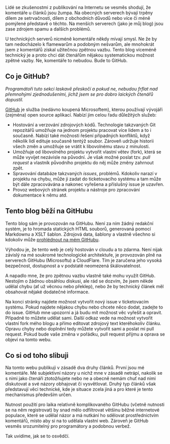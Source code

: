 <!-- dcterms:title = Jak jsem nepřidal na blog komentáře -->
<!-- dcterms:abstract = Lidé se zkušenostmi z publikování na Internetu se vesměs shodují, že komentáře u článků jsou žumpa. Na obecných serverech bývají trpěny dílem ze setrvačnosti, dílem z obchodních důvodů nebo více či méně pomýlené představě o těchto. U technických serverů nicméně komentáře mývají smysl. Takže jsem je zavedl. Pomocí GitHubu. -->
<!-- dcterms:creator = Michal Altair Valášek -->
<!-- x4w:pictureUrl = /perex-pictures/logo-rider.jpg -->
<!-- x4w:pictureWidth = 150 -->
<!-- x4w:pictureHeight = 150 -->
<!-- x4w:category = Koně -->
<!-- dcterms:date = 2018-11-10 -->

Lidé se zkušenostmi z publikování na Internetu se vesměs shodují, že komentáře u článků jsou žumpa. Na obecných serverech bývají trpěny dílem ze setrvačnosti, dílem z obchodních důvodů nebo více či méně pomýlené představě o těchto. Na menších serverech (jako je můj blog) jsou zase zdrojem spamu a dalších problémů. 

U technických serverů nicméně komentáře někdy mívají smysl. Ne že by tam nedocházelo k flamewarům a podobným nešvarům, ale mnohokrát jsem z komentářů získal užitečnou zpětnou vazbu. Tento blog víceméně technický je a proto chci dát čtenářům nějakou systematickou možnost zpětné vazby. Ne, komentáře to nebudou. Bude to GitHub.

## Co je GitHub?

_Programátoři tuto sekci laskavě přeskočí a pokud ne, nebudou frflat nad přemnohými zjednodušeními, jichž jsem se pro dobro laických čtenářů dopustil._

[GitHub](https://github.com/) je služba (nedávno koupená Microsoftem), kterou používají vývojáři (zejména) open source aplikací. Nabízí jim celou řadu důležitých služeb:

* Hostování a verzování zdrojových kódů. Technologie takzvaných Git repozitářů umožňuje na jednom projektu pracovat více lidem a to i současně. Nabízí také možnosti řešení případných konfliktů, když několik lidí edituje současně tentýž soubor. Zároveň udržuje historii všech změn a umožňuje se vrátit k libovolnému stavu z minulosti.
* Umožňuje od libovolného projektu vytvořit vlastní větev (fork), která se může vyvíjet nezávisle na původní. Je však možné poslat tzv. _pull request_ a vlastník původního projektu do něj může změny zahrnout zpět.
* Spravování databáze takzvaných _issues_, problémů. Kdokoliv narazí v projektu na chybu, může ji zadat do ticketovacího systému a tam může být dále zpracovávána a nakonec vyřešena a příslušný issue je uzavřen.
* Provoz webových stránek projektu a nástroje pro zpracování dokumentace k němu atd.

## Tento blog běží na GitHubu

Tento blog sám je provozován na GitHubu. Není za ním žádný redakční systém, je to hromada statických HTML souborů, generovaná pomocí Markdownu a XSLT šablon. Zdrojová data, šablony a vlastně všechno si kdokoliv může [prohlédnout na mém GitHubu](https://github.com/ridercz/Blog).

Výhodou je, že tento web je celý hostován v cloudu a to zdarma. Není nijak závislý na mé soukromé technologické architektuře, je provozován plně na serverech GitHubu (Microsoftu) a CloudFlare. Tím je zaručena jeho vysoká bezpečnost, dostupnost a v podstatě neomezená škálovatelnost.

A napadlo mne, že pro zpětnou vazbu vlastně také mohu využít GitHub. Nestojím o žádnou obsáhlou diskusi, ale rád se dozvím, že jsem někde udělal chybu (ať už věcnou nebo překlep), nebo že by technický článek měl obsahovat nějaké dodatečné informace. 

Na konci stránky najdete možnost vytvořit nový issue v ticketovacím systému. Pokud najdete nějakou chybu nebo chcete něco dodat, zadejte to do issue. GitHub mne upozorní a já budu mít možnost věc vyřešit a opravit. Případně to můžete udělat sami. Další odkaz vede na možnost vytvořit vlastní fork mého blogu a přímo editovat zdrojový text kteréhokoliv článku. Opravu chyby nebo doplnění tedy můžete vytvořit sami a poslat mi pull request. Pokud bude vaše změna v pořádku, pull request přijmu a oprava se objeví na tomto webu.

## Co si od toho slibuji

Na tomto webu publikuji v zásadě dva druhy článků. První jsou mé komentáře. Mé subjektivní názory u nichž mne v zásadě netrápí, nakolik se s nimi jako čtenáři ztotožňujete nebo ne a obecně nemám chuť nad nimi diskutovat a své názory obhajovat či vysvětlovat. Druhý typ článků však představují věci technické, kde je situace zcela jiná a pro které je tento mechanismus především určen.

Nutnost použití pro laika relativně komplikovaného GitHubu (včetně nutnosti se na něm registrovat) by snad mělo odfiltrovat většinu běžné internetové populace, které se udělal názor a má nutkání ho sdělovat prostřednictvím komentářů, místo aby si na to udělala vlastní web. Zároveň je GitHub vesměs srozumitelný pro programátory a podobnou verbež.

Tak uvidíme, jak se to osvědčí.